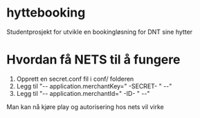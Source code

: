 hyttebooking
============

Studentprosjekt for utvikle en bookingløsning for DNT sine hytter

Hvordan få NETS til å fungere
============

1. Opprett en secret.conf fil i conf/ folderen
2. Legg til "-- application.merchantKey=" -SECRET- " --"
3. Legg til "-- application.merchantId=" -ID- " --"

Man kan nå kjøre play og autorisering hos nets vil virke
